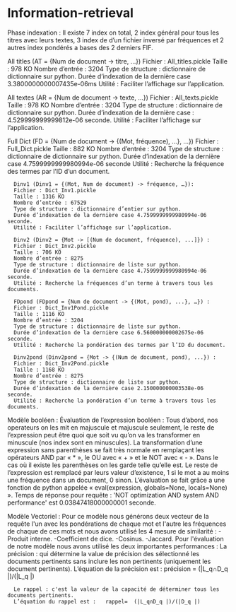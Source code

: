 # Information-retrieval
Phase indexation :
  Il existe 7 index on total, 2 index général pour tous les titres avec leurs textes, 3 index de d’un fichier inversé par fréquences 
  et 2 autres index pondérés a bases des 2 derniers FIF.
  
  All titles (AT = {Num de document -> titre, …})
      Fichier : All_titles.pickle
      Taille : 978 KO 
      Nombre d’entrée : 3204
      Type de structure : dictionnaire de dictionnaire sur python.
      Durée d’indexation de la dernière case 3.3800000000007435e-06ms
      Utilité : Faciliter l’affichage sur l’application.

   All textes (AR = {Num de document -> texte, …})
      Fichier : All_texts.pickle
      Taille : 978 KO 
      Nombre d’entrée : 3204
      Type de structure : dictionnaire de dictionnaire sur python.
      Durée d’indexation de la dernière case : 4.529999999999812e-06 seconde.
      Utilité : Faciliter l’affichage sur l’application.
      
   Full Dict (FD = {Num de document -> {(Mot, fréquence), ...}, …})
      Fichier : Full_Dict.pickle
      Taille : 882 KO 
      Nombre d’entrée : 3204
      Type de structure : dictionnaire de dictionnaire sur python.
      Durée d’indexation de la dernière case 4.7599999999980994e-06 seconde
      Utilité : Recherche la fréquence des termes par l’ID d’un document.

	  Dinv1 (Dinv1 = {(Mot, Num de document) -> fréquence, …}):
      Fichier : Dict_Inv1.pickle
      Taille : 1316 KO 
      Nombre d’entrée : 67529
      Type de structure : dictionnaire d’entier sur python.
      Durée d’indexation de la dernière case 4.7599999999980994e-06 seconde.
      Utilité : Faciliter l’affichage sur l’application.

	  Dinv2 (Dinv2 = {Mot -> [(Num de document, fréquence), ...]}) :
      Fichier : Dict_Inv2.pickle
      Taille : 706 KO 
      Nombre d’entrée : 8275
      Type de structure : dictionnaire de liste sur python.
      Durée d’indexation de la dernière case 4.7599999999980994e-06 seconde.
      Utilité : Recherche la fréquences d’un terme à travers tous les documents.

	  FDpond (FDpond = {Num de document -> {(Mot, pond), ...}, …}) :
      Fichier : Dict_Inv1Pond.pickle
      Taille : 1116 KO 
      Nombre d’entrée : 3204
      Type de structure : dictionnaire de liste sur python.
      Durée d’indexation de la dernière case 6.560000000002675e-06 seconde.
      Utilité : Recherche la pondération des termes par l’ID du document.

	  Dinv2pond (Dinv2pond = {Mot -> {(Num de document, pond), ...}) :
      Fichier : Dict_Inv2Pond.pickle
      Taille : 1168 KO 
      Nombre d’entrée : 8275
      Type de structure : dictionnaire de liste sur python.
      Durée d’indexation de la dernière case 2.150000000003538e-06 seconde.
      Utilité : Recherche la pondération d’un terme à travers tous les documents.

  
Modèle booléen :
	Évaluation de l’expression booléen :
    Tous d’abord, nos operateurs on les mit en majuscule et majuscule seulement, le reste de l’expression peut être quoi que soit vu qu’on 
      va les transformer en minuscule (nos index sont en minuscules).
    La transformation d’une expression sans parenthèses se fait très normale en remplaçant les opérateurs AND par « * », 
      le OU avec « + » et le NOT avec « - ».
    Dans le cas où il existe les parenthèses on les garde telle qu’elle est.
    Le reste de l’expression est remplacé par leurs valeur d’existence, 1 si le mot a au moins une fréquence dans un document, 0 sinon.
    L’évaluation se fait grâce a une fonction de python appelée « eval(expression, globals=None, locals=None) ».
    Temps de réponse pour requête : 'NOT optimization AND system AND performance' est
    0.03847418000000001 seconde.

Modèle Vectoriel :
  Pour ce modèle nous générons deux vecteur de la requête l'un avec les pondérations de chaque mot et l'autre les fréquences de chaque 
    de ces mots et nous avons utilisé les 4 mesure de similarité :
    -Produit interne.
    -Coefficient de dice.
    -Cosinus.
    -Jaccard.
  Pour l'évaluation de notre modèle nous avons utilisé les deux importantes performances :
    La précision : qui détermine la value de précision des sélectionné les documents pertinents sans inclure les non pertinents 
    (uniquement les document pertinents).
      L’équation de la précision est :   précision = (|L_q∩D_q |)/(|L_q |)

	  Le rappel : c'est la valeur de la capacité de déterminer tous les documents pertinents.
      L’équation du rappel est :   rappel=  (|L_q∩D_q |)/(|D_q |)
